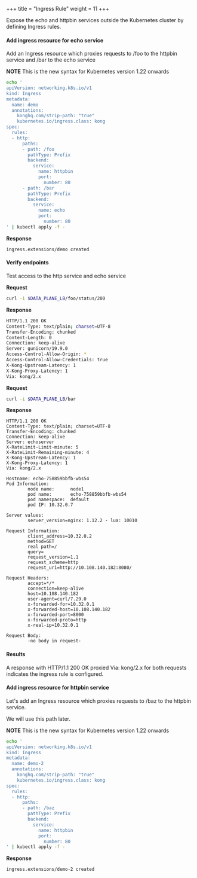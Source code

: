 +++
title = "Ingress Rule"
weight = 11
+++

Expose the echo and httpbin services outside the Kubernetes cluster by defining Ingress rules.

#### Add ingress resource for echo service
Add an Ingress resource which proxies requests to  /foo to the httpbin service and /bar to the echo service

**NOTE** This is the new syntax for Kubernetes version 1.22 onwards

```bash
echo '
apiVersion: networking.k8s.io/v1
kind: Ingress
metadata:
  name: demo
  annotations:
    konghq.com/strip-path: "true"
    kubernetes.io/ingress.class: kong
spec:
  rules:
  - http:
      paths:
      - path: /foo
        pathType: Prefix
        backend:
          service:
            name: httpbin
            port: 
              number: 80
      - path: /bar
        pathType: Prefix
        backend:
          service:
            name: echo
            port: 
              number: 80
' | kubectl apply -f -
```

**Response**

```
ingress.extensions/demo created
```


#### Verify endpoints
Test access to the http service and echo service

**Request**

```bash
curl -i $DATA_PLANE_LB/foo/status/200
```

**Response**
```bash
HTTP/1.1 200 OK
Content-Type: text/plain; charset=UTF-8
Transfer-Encoding: chunked
Content-Length: 0
Connection: keep-alive
Server: gunicorn/19.9.0
Access-Control-Allow-Origin: *
Access-Control-Allow-Credentials: true
X-Kong-Upstream-Latency: 1
X-Kong-Proxy-Latency: 1
Via: kong/2.x
```

**Request**
```bash
curl -i $DATA_PLANE_LB/bar
```

**Response**

```
HTTP/1.1 200 OK
Content-Type: text/plain; charset=UTF-8
Transfer-Encoding: chunked
Connection: keep-alive
Server: echoserver
X-RateLimit-Limit-minute: 5
X-RateLimit-Remaining-minute: 4
X-Kong-Upstream-Latency: 1
X-Kong-Proxy-Latency: 1
Via: kong/2.x

Hostname: echo-758859bbfb-wbs54
Pod Information:
        node name:      node1
        pod name:       echo-758859bbfb-wbs54
        pod namespace:  default
        pod IP: 10.32.0.7

Server values:
        server_version=nginx: 1.12.2 - lua: 10010

Request Information:
        client_address=10.32.0.2
        method=GET
        real path=/
        query=
        request_version=1.1
        request_scheme=http
        request_uri=http://10.108.140.182:8080/

Request Headers:
        accept=*/*
        connection=keep-alive
        host=10.108.140.182
        user-agent=curl/7.29.0
        x-forwarded-for=10.32.0.1
        x-forwarded-host=10.108.140.182
        x-forwarded-port=8000
        x-forwarded-proto=http
        x-real-ip=10.32.0.1

Request Body:
        -no body in request-
```

#### Results

A response with  HTTP/1.1 200 OK proxied Via: kong/2.x for both requests indicates the ingress rule is configured.



#### Add ingress resource for httpbin service
Let's add an Ingress resource which proxies requests to  /baz to the httpbin service. 

We will use this path later.

**NOTE** This is the new syntax for Kubernetes version 1.22 onwards

```bash
echo '
apiVersion: networking.k8s.io/v1
kind: Ingress
metadata:
  name: demo-2
  annotations:
    konghq.com/strip-path: "true"
    kubernetes.io/ingress.class: kong
spec:
  rules:
  - http:
      paths:
      - path: /baz
        pathType: Prefix
        backend:
          service:
            name: httpbin
            port: 
              number: 80
' | kubectl apply -f -
```

**Response**
```
ingress.extensions/demo-2 created
```